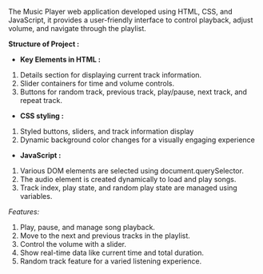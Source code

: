 The Music Player web application developed using HTML, CSS, and JavaScript, it provides a user-friendly interface to control playback, adjust volume, and navigate through the playlist.

<b>Structure of Project :</b>

- <b>Key Elements in HTML :</b>

1. Details section for displaying current track information.
2. Slider containers for time and volume controls.
3. Buttons for random track, previous track, play/pause, next track, and repeat track.


- <b>CSS styling :</b>

1. Styled buttons, sliders, and track information display
2. Dynamic background color changes for a visually engaging experience


- <b>JavaScript :</b>

1. Various DOM elements are selected using document.querySelector.
2. The audio element is created dynamically to load and play songs.
3. Track index, play state, and random play state are managed using variables.


<i>Features:</i>

1. Play, pause, and manage song playback.
2. Move to the next and previous tracks in the playlist.
3. Control the volume with a slider.
4. Show real-time data like current time and total duration.
5. Random track feature for a varied listening experience.
